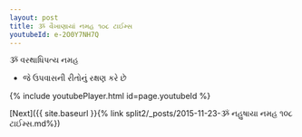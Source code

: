 ```yaml
---
layout: post
title: ૐ વૈખાણાયાં નમહ ૧૦૮ ટાઈમ્સ
youtubeId: e-2O0Y7NH7Q
---
```

 
 
 ૐ વરથાધિપત્ય નમહ  
 
 -  જે ઉપવાસની રીતોનું રક્ષણ કરે છે 
 
  
 
  
 
 
 
 
 
 


{% include youtubePlayer.html id=page.youtubeId %}
 
[Next]({{ site.baseurl }}{% link  split2/_posts/2015-11-23-ૐ નહુષાયા નમહ ૧૦૮ ટાઈમ્સ.md%})
 
